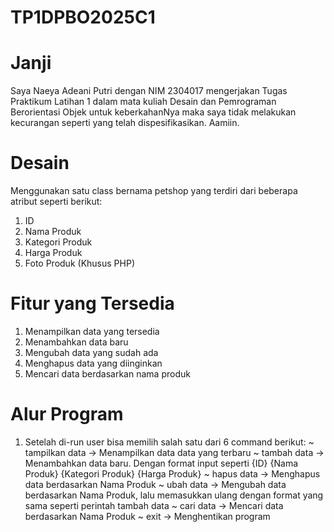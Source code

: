 # TP1DPBO2025C1

# Janji
Saya Naeya Adeani Putri dengan NIM 2304017 mengerjakan Tugas Praktikum Latihan 1 dalam mata kuliah Desain dan Pemrograman Berorientasi Objek untuk keberkahanNya maka saya tidak melakukan kecurangan seperti yang telah dispesifikasikan. Aamiin.

# Desain
Menggunakan satu class bernama petshop yang terdiri dari beberapa atribut seperti berikut:
1. ID
2. Nama Produk
3. Kategori Produk
4. Harga Produk
5. Foto Produk (Khusus PHP)

# Fitur yang Tersedia
1. Menampilkan data yang tersedia
2. Menambahkan data baru
3. Mengubah data yang sudah ada
4. Menghapus data yang diinginkan
5. Mencari data berdasarkan nama produk

# Alur Program
1. Setelah di-run user bisa memilih salah satu dari 6 command berikut:
   ~ tampilkan data -> Menampilkan data data yang terbaru
   ~ tambah data -> Menambahkan data baru. Dengan format input seperti {ID} {Nama Produk}
     {Kategori Produk} {Harga Produk}
   ~ hapus data -> Menghapus data berdasarkan Nama Produk
   ~ ubah data -> Mengubah data berdasarkan Nama Produk, lalu memasukkan ulang dengan format         yang sama seperti perintah tambah data
   ~ cari data -> Mencari data berdasarkan Nama Produk
   ~ exit -> Menghentikan program
